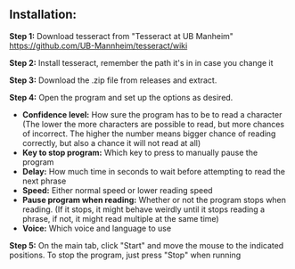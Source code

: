 ## Installation:

**Step 1:** Download tesseract from "Tesseract at UB Manheim" https://github.com/UB-Mannheim/tesseract/wiki

**Step 2:** Install tesseract, remember the path it's in in case you change it

**Step 3:** Download the .zip file from releases and extract. 

**Step 4:** Open the program and set up the options as desired.

* **Confidence level:** How sure the program has to be to read a character (The lower the more characters are possible to read, but more chances of incorrect. The higher the number means bigger chance of reading correctly, but also a chance it will not read at all)
* **Key to stop program:** Which key to press to manually pause the program
* **Delay:** How much time in seconds to wait before attempting to read the next phrase
* **Speed:** Either normal speed or lower reading speed
* **Pause program when reading:** Whether or not the program stops when reading. (If it stops, it might behave weirdly until it stops reading a phrase, if not, it might read multiple at the same time)
* **Voice:** Which voice and language to use

**Step 5:** On the main tab, click "Start" and move the mouse to the indicated positions. To stop the program, just press "Stop" when running

